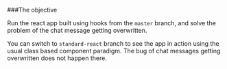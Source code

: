 ###The objective

Run the react app built using hooks from the `master` branch, and solve the problem of the chat message getting overwritten.

You can switch to `standard-react` branch to see the app in action using the usual class based component paradigm. The bug of chat messages getting overwritten does not happen there.
